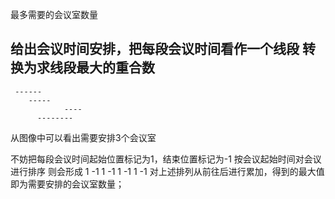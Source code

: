 最多需要的会议室数量

给出会议时间安排，把每段会议时间看作一个线段
转换为求线段最大的重合数
----
     ------
        -----
                ----
          --------

从图像中可以看出需要安排3个会议室

不妨把每段会议时间起始位置标记为1，结束位置标记为-1
按会议起始时间对会议进行排序
则会形成 
1       -1
            1        -1
                           1   -1
               1              -1
对上述排列从前往后进行累加，得到的最大值即为需要安排的会议室数量；
